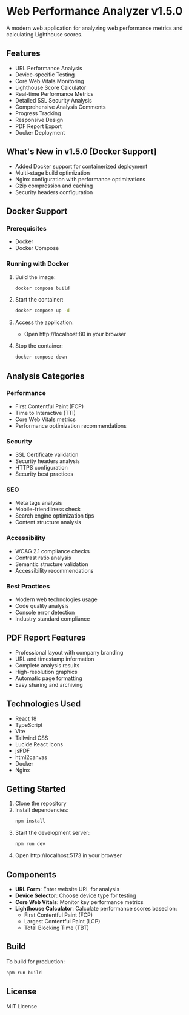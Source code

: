 # Web Performance Analyzer v1.5.0

A modern web application for analyzing web performance metrics and calculating Lighthouse scores.

## Features

- URL Performance Analysis
- Device-specific Testing
- Core Web Vitals Monitoring
- Lighthouse Score Calculator
- Real-time Performance Metrics
- Detailed SSL Security Analysis
- Comprehensive Analysis Comments
- Progress Tracking
- Responsive Design
- PDF Report Export
- Docker Deployment

## What's New in v1.5.0 [Docker Support]
- Added Docker support for containerized deployment
- Multi-stage build optimization
- Nginx configuration with performance optimizations
- Gzip compression and caching
- Security headers configuration

## Docker Support

### Prerequisites
- Docker
- Docker Compose

### Running with Docker
1. Build the image:
   ```bash
   docker compose build
   ```

2. Start the container:
   ```bash
   docker compose up -d
   ```

3. Access the application:
   - Open http://localhost:80 in your browser

4. Stop the container:
   ```bash
   docker compose down
   ```

## Analysis Categories

### Performance
- First Contentful Paint (FCP)
- Time to Interactive (TTI)
- Core Web Vitals metrics
- Performance optimization recommendations

### Security
- SSL Certificate validation
- Security headers analysis
- HTTPS configuration
- Security best practices

### SEO
- Meta tags analysis
- Mobile-friendliness check
- Search engine optimization tips
- Content structure analysis

### Accessibility
- WCAG 2.1 compliance checks
- Contrast ratio analysis
- Semantic structure validation
- Accessibility recommendations

### Best Practices
- Modern web technologies usage
- Code quality analysis
- Console error detection
- Industry standard compliance

## PDF Report Features
- Professional layout with company branding
- URL and timestamp information
- Complete analysis results
- High-resolution graphics
- Automatic page formatting
- Easy sharing and archiving

## Technologies Used

- React 18
- TypeScript
- Vite
- Tailwind CSS
- Lucide React Icons
- jsPDF
- html2canvas
- Docker
- Nginx

## Getting Started

1. Clone the repository
2. Install dependencies:
   ```bash
   npm install
   ```
3. Start the development server:
   ```bash
   npm run dev
   ```
4. Open http://localhost:5173 in your browser

## Components

- **URL Form**: Enter website URL for analysis
- **Device Selector**: Choose device type for testing
- **Core Web Vitals**: Monitor key performance metrics
- **Lighthouse Calculator**: Calculate performance scores based on:
  - First Contentful Paint (FCP)
  - Largest Contentful Paint (LCP)
  - Total Blocking Time (TBT)

## Build

To build for production:
```bash
npm run build
```

## License

MIT License
